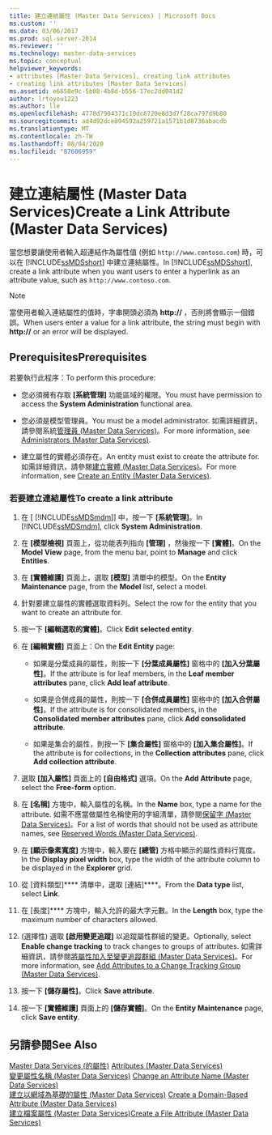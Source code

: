 ```yaml
---
title: 建立連結屬性 (Master Data Services) | Microsoft Docs
ms.custom: ''
ms.date: 03/06/2017
ms.prod: sql-server-2014
ms.reviewer: ''
ms.technology: master-data-services
ms.topic: conceptual
helpviewer_keywords:
- attributes [Master Data Services], creating link attributes
- creating link attributes [Master Data Services]
ms.assetid: e6658e9c-5b08-4b8d-b556-17ec2dd041d2
author: lrtoyou1223
ms.author: lle
ms.openlocfilehash: 4770d7904371c10dc6720e8d3d7f28ca797d9b80
ms.sourcegitcommit: ad4d92dce894592a259721a1571b1d8736abacdb
ms.translationtype: MT
ms.contentlocale: zh-TW
ms.lasthandoff: 08/04/2020
ms.locfileid: "87606959"
---
```

# <a name="create-a-link-attribute-master-data-services"></a><span data-ttu-id="fe057-102">建立連結屬性 (Master Data Services)</span><span class="sxs-lookup"><span data-stu-id="fe057-102">Create a Link Attribute (Master Data Services)</span></span>
  <span data-ttu-id="fe057-103">當您想要讓使用者輸入超連結作為屬性值 (例如 `http://www.contoso.com`) 時，可以在 [!INCLUDE[ssMDSshort](../includes/ssmdsshort-md.md)] 中建立連結屬性。</span><span class="sxs-lookup"><span data-stu-id="fe057-103">In [!INCLUDE[ssMDSshort](../includes/ssmdsshort-md.md)], create a link attribute when you want users to enter a hyperlink as an attribute value, such as `http://www.contoso.com`.</span></span>  
  
> [!NOTE]  
>  <span data-ttu-id="fe057-104">當使用者輸入連結屬性的值時，字串開頭必須為 **http://** ，否則將會顯示一個錯誤。</span><span class="sxs-lookup"><span data-stu-id="fe057-104">When users enter a value for a link attribute, the string must begin with **http://** or an error will be displayed.</span></span>  
  
## <a name="prerequisites"></a><span data-ttu-id="fe057-105">Prerequisites</span><span class="sxs-lookup"><span data-stu-id="fe057-105">Prerequisites</span></span>  
 <span data-ttu-id="fe057-106">若要執行此程序：</span><span class="sxs-lookup"><span data-stu-id="fe057-106">To perform this procedure:</span></span>  
  
-   <span data-ttu-id="fe057-107">您必須擁有存取 **[系統管理]** 功能區域的權限。</span><span class="sxs-lookup"><span data-stu-id="fe057-107">You must have permission to access the **System Administration** functional area.</span></span>  
  
-   <span data-ttu-id="fe057-108">您必須是模型管理員。</span><span class="sxs-lookup"><span data-stu-id="fe057-108">You must be a model administrator.</span></span> <span data-ttu-id="fe057-109">如需詳細資訊，請參閱系統[管理員 &#40;Master Data Services&#41;](administrators-master-data-services.md)。</span><span class="sxs-lookup"><span data-stu-id="fe057-109">For more information, see [Administrators &#40;Master Data Services&#41;](administrators-master-data-services.md).</span></span>  
  
-   <span data-ttu-id="fe057-110">建立屬性的實體必須存在。</span><span class="sxs-lookup"><span data-stu-id="fe057-110">An entity must exist to create the attribute for.</span></span> <span data-ttu-id="fe057-111">如需詳細資訊，請參閱[建立實體 &#40;Master Data Services&#41;](../../2014/master-data-services/create-an-entity-master-data-services.md)。</span><span class="sxs-lookup"><span data-stu-id="fe057-111">For more information, see [Create an Entity &#40;Master Data Services&#41;](../../2014/master-data-services/create-an-entity-master-data-services.md).</span></span>  
  
### <a name="to-create-a-link-attribute"></a><span data-ttu-id="fe057-112">若要建立連結屬性</span><span class="sxs-lookup"><span data-stu-id="fe057-112">To create a link attribute</span></span>  
  
1.  <span data-ttu-id="fe057-113">在 [ [!INCLUDE[ssMDSmdm](../includes/ssmdsmdm-md.md)]] 中，按一下 **[系統管理]**。</span><span class="sxs-lookup"><span data-stu-id="fe057-113">In [!INCLUDE[ssMDSmdm](../includes/ssmdsmdm-md.md)], click **System Administration**.</span></span>  
  
2.  <span data-ttu-id="fe057-114">在 **[模型檢視]** 頁面上，從功能表列指向 **[管理]** ，然後按一下 **[實體]**。</span><span class="sxs-lookup"><span data-stu-id="fe057-114">On the **Model View** page, from the menu bar, point to **Manage** and click **Entities**.</span></span>  
  
3.  <span data-ttu-id="fe057-115">在 **[實體維護]** 頁面上，選取 **[模型]** 清單中的模型。</span><span class="sxs-lookup"><span data-stu-id="fe057-115">On the **Entity Maintenance** page, from the **Model** list, select a model.</span></span>  
  
4.  <span data-ttu-id="fe057-116">針對要建立屬性的實體選取資料列。</span><span class="sxs-lookup"><span data-stu-id="fe057-116">Select the row for the entity that you want to create an attribute for.</span></span>  
  
5.  <span data-ttu-id="fe057-117">按一下 **[編輯選取的實體]**。</span><span class="sxs-lookup"><span data-stu-id="fe057-117">Click **Edit selected entity**.</span></span>  
  
6.  <span data-ttu-id="fe057-118">在 **[編輯實體]** 頁面上：</span><span class="sxs-lookup"><span data-stu-id="fe057-118">On the **Edit Entity** page:</span></span>  
  
    -   <span data-ttu-id="fe057-119">如果是分葉成員的屬性，則按一下 **[分葉成員屬性]** 窗格中的 **[加入分葉屬性]**。</span><span class="sxs-lookup"><span data-stu-id="fe057-119">If the attribute is for leaf members, in the **Leaf member attributes** pane, click **Add leaf attribute**.</span></span>  
  
    -   <span data-ttu-id="fe057-120">如果是合併成員的屬性，則按一下 **[合併成員屬性]** 窗格中的 **[加入合併屬性]**。</span><span class="sxs-lookup"><span data-stu-id="fe057-120">If the attribute is for consolidated members, in the **Consolidated member attributes** pane, click **Add consolidated attribute**.</span></span>  
  
    -   <span data-ttu-id="fe057-121">如果是集合的屬性，則按一下 **[集合屬性]** 窗格中的 **[加入集合屬性]**。</span><span class="sxs-lookup"><span data-stu-id="fe057-121">If the attribute is for collections, in the **Collection attributes** pane, click **Add collection attribute**.</span></span>  
  
7.  <span data-ttu-id="fe057-122">選取 **[加入屬性]** 頁面上的 **[自由格式]** 選項。</span><span class="sxs-lookup"><span data-stu-id="fe057-122">On the **Add Attribute** page, select the **Free-form** option.</span></span>  
  
8.  <span data-ttu-id="fe057-123">在 **[名稱]** 方塊中，輸入屬性的名稱。</span><span class="sxs-lookup"><span data-stu-id="fe057-123">In the **Name** box, type a name for the attribute.</span></span> <span data-ttu-id="fe057-124">如需不應當做屬性名稱使用的字組清單，請參閱[保留字 &#40;Master Data Services&#41;](../../2014/master-data-services/reserved-words-master-data-services.md)。</span><span class="sxs-lookup"><span data-stu-id="fe057-124">For a list of words that should not be used as attribute names, see [Reserved Words &#40;Master Data Services&#41;](../../2014/master-data-services/reserved-words-master-data-services.md).</span></span>  
  
9. <span data-ttu-id="fe057-125">在 **[顯示像素寬度]** 方塊中，輸入要在 **[總管]** 方格中顯示的屬性資料行寬度。</span><span class="sxs-lookup"><span data-stu-id="fe057-125">In the **Display pixel width** box, type the width of the attribute column to be displayed in the **Explorer** grid.</span></span>  
  
10. <span data-ttu-id="fe057-126">從 [資料類型]\*\*\*\* 清單中，選取 [連結]\*\*\*\*。</span><span class="sxs-lookup"><span data-stu-id="fe057-126">From the **Data type** list, select **Link**.</span></span>  
  
11. <span data-ttu-id="fe057-127">在 [長度]\*\*\*\* 方塊中，輸入允許的最大字元數。</span><span class="sxs-lookup"><span data-stu-id="fe057-127">In the **Length** box, type the maximum number of characters allowed.</span></span>  
  
12. <span data-ttu-id="fe057-128">(選擇性) 選取 **[啟用變更追蹤]** 以追蹤屬性群組的變更。</span><span class="sxs-lookup"><span data-stu-id="fe057-128">Optionally, select **Enable change tracking** to track changes to groups of attributes.</span></span> <span data-ttu-id="fe057-129">如需詳細資訊，請參閱[將屬性加入至變更追蹤群組 &#40;Master Data Services&#41;](../../2014/master-data-services/add-attributes-to-a-change-tracking-group-master-data-services.md)。</span><span class="sxs-lookup"><span data-stu-id="fe057-129">For more information, see [Add Attributes to a Change Tracking Group &#40;Master Data Services&#41;](../../2014/master-data-services/add-attributes-to-a-change-tracking-group-master-data-services.md).</span></span>  
  
13. <span data-ttu-id="fe057-130">按一下 **[儲存屬性]**。</span><span class="sxs-lookup"><span data-stu-id="fe057-130">Click **Save attribute**.</span></span>  
  
14. <span data-ttu-id="fe057-131">按一下 **[實體維護]** 頁面上的 **[儲存實體]**。</span><span class="sxs-lookup"><span data-stu-id="fe057-131">On the **Entity Maintenance** page, click **Save entity**.</span></span>  
  
## <a name="see-also"></a><span data-ttu-id="fe057-132">另請參閱</span><span class="sxs-lookup"><span data-stu-id="fe057-132">See Also</span></span>  
 <span data-ttu-id="fe057-133">[Master Data Services &#40;的屬性&#41;](../../2014/master-data-services/attributes-master-data-services.md) </span><span class="sxs-lookup"><span data-stu-id="fe057-133">[Attributes &#40;Master Data Services&#41;](../../2014/master-data-services/attributes-master-data-services.md) </span></span>  
 <span data-ttu-id="fe057-134">[變更屬性名稱 &#40;Master Data Services&#41;](change-an-attribute-name-and-data-type-master-data-services.md) </span><span class="sxs-lookup"><span data-stu-id="fe057-134">[Change an Attribute Name &#40;Master Data Services&#41;](change-an-attribute-name-and-data-type-master-data-services.md) </span></span>  
 <span data-ttu-id="fe057-135">[建立以網域為基礎的屬性 &#40;Master Data Services&#41;](../../2014/master-data-services/create-a-domain-based-attribute-master-data-services.md) </span><span class="sxs-lookup"><span data-stu-id="fe057-135">[Create a Domain-Based Attribute &#40;Master Data Services&#41;](../../2014/master-data-services/create-a-domain-based-attribute-master-data-services.md) </span></span>  
 [<span data-ttu-id="fe057-136">建立檔案屬性 &#40;Master Data Services&#41;</span><span class="sxs-lookup"><span data-stu-id="fe057-136">Create a File Attribute &#40;Master Data Services&#41;</span></span>](../../2014/master-data-services/create-a-file-attribute-master-data-services.md)  
  
  

